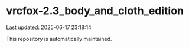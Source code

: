 # vrcfox-2.3_body_and_cloth_edition

Last updated: 2025-06-17 23:18:14

This repository is automatically maintained.
